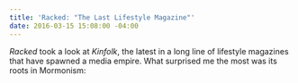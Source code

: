 ```yaml
---
title: 'Racked: "The Last Lifestyle Magazine"'
date: 2016-03-15 15:08:00 -04:00
---
```


_Racked_ took a look at _Kinfolk_, the latest in a long line of lifestyle magazines that have spawned a media empire. What surprised me the most was its roots in Mormonism: